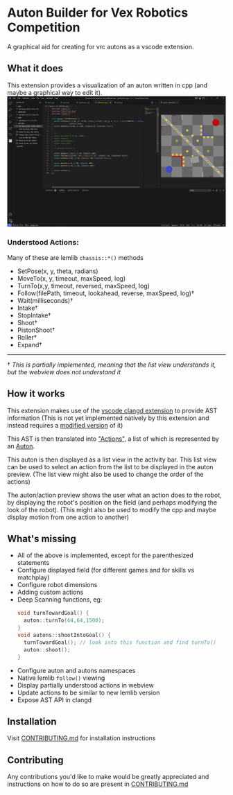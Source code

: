 # Auton Builder for Vex Robotics Competition

A graphical aid for creating for vrc autons as a vscode extension.

## What it does

This extension provides a visualization of an auton written in cpp (and maybe a graphical way to edit it).
![Demo of the auton builder](documentation/example-demo.png)

### Understood Actions:
Many of these are lemlib `chassis::*()` methods
- SetPose(x, y, theta, radians)
- MoveTo(x, y, timeout, maxSpeed, log)
- TurnTo(x,y, timeout, reversed, maxSpeed, log)
- Follow(filePath, timeout, lookahead, reverse, maxSpeed, log)†
- Wait(milliseconds)†
- Intake†
- StopIntake†
- Shoot†
- PistonShoot†
- Roller†
- Expand†

--- 
† *This is partially implemented, meaning that the list view understands it, but the webview does not understand it*

## How it works

This extension makes use of the [vscode clangd extension](https://marketplace.visualstudio.com/items?itemName=llvm-vs-code-extensions.vscode-clangd) to provide AST information 
(This is not yet implemented natively by this extension and instead requires a [modified version](https://github.com/meisZWFLZ/vscode-clangd-expose-ast) of it)

This AST is then translated into ["Actions"](./src/common/action.ts), a list of which is represented by an [Auton](./src/common/auton.ts).

This auton is then displayed as a list view in the activity bar. This list view can be used to select an action from the list to be displayed in the auton preview. (The list view might also be used to change the order of the actions)

The auton/action preview shows the user what an action does to the robot, by displaying the robot's position on the field (and perhaps modifying the look of the robot). (This might also be used to modify the cpp and maybe display motion from one action to another)

## What's missing
- All of the above is implemented, except for the parenthesized statements
- Configure displayed field (for different games and for skills vs matchplay)
- Configure robot dimensions
- Adding custom actions
- Deep Scanning functions, eg:
  ```cpp
  void turnTowardGoal() {
    auton::turnTo(64,64,1500);
  }
  void autons::shootIntoGoal() {
    turnTowardGoal(); // look into this function and find turnTo()
    auton::shoot();
  }
- Configure auton and autons namespaces
- Native lemlib `follow()` viewing
- Display partially understood actions in webview 
- Update actions to be similar to new lemlib version
- Expose AST API in clangd 

## Installation
Visit [CONTRIBUTING.md](CONTRIBUTING.md) for installation instructions

## Contributing
Any contributions you'd like to make would be greatly appreciated and instructions on how to do so are present in [CONTRIBUTING.md](CONTRIBUTING.md)
